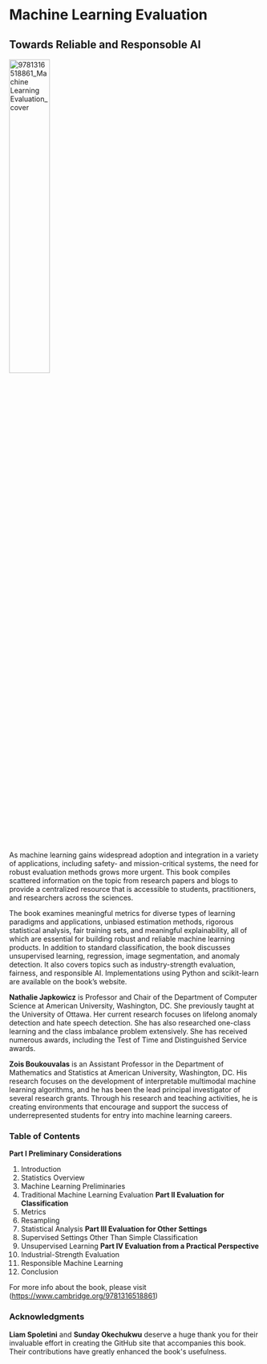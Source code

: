 # Machine Learning Evaluation 
## Towards Reliable and Responsoble AI
<img src="https://github.com/user-attachments/assets/9e76e64f-6ce7-4af3-b9cc-eae855802431" alt="9781316518861_Machine Learning Evaluation_cover" width="40%"/>

As machine learning gains widespread adoption and integration in a variety of applications, including safety- and mission-critical systems, the need for robust evaluation methods grows more urgent. This book compiles scattered information on the topic from research papers and blogs to provide a centralized resource that is accessible to students, practitioners, and researchers across the sciences.

The book examines meaningful metrics for diverse types of learning paradigms and applications, unbiased estimation methods, rigorous statistical analysis, fair training sets, and meaningful explainability, all of which are essential for building robust and reliable machine learning products. In addition to standard classification, the book discusses unsupervised learning, regression, image segmentation, and anomaly detection. It also covers topics such as industry-strength evaluation, fairness, and responsible AI. Implementations using Python and scikit-learn are available on the book’s website.

**Nathalie Japkowicz** is Professor and Chair of the Department of Computer Science at American University, Washington, DC. She previously taught at the University of Ottawa. Her current research focuses on lifelong anomaly detection and hate speech detection. She has also researched one-class learning and the class imbalance problem extensively. She has received numerous awards, including the Test of Time and Distinguished Service awards.

**Zois Boukouvalas** is an Assistant Professor in the Department of Mathematics and Statistics at American University, Washington, DC. His research focuses on the development of interpretable multimodal machine learning algorithms, and he has been the lead principal investigator of several research grants. Through his research and teaching activities, he is creating environments that encourage and support the success of underrepresented students for entry into machine learning careers.

### Table of Contents
**Part I Preliminary Considerations**
1. Introduction
2. Statistics Overview
3. Machine Learning Preliminaries
4. Traditional Machine Learning Evaluation
**Part II Evaluation for Classification**
5. Metrics
6. Resampling
7. Statistical Analysis
**Part III Evaluation for Other Settings**
8. Supervised Settings Other Than Simple Classification
9. Unsupervised Learning
**Part IV Evaluation from a Practical Perspective**
10. Industrial-Strength Evaluation
11. Responsible Machine Learning
12. Conclusion

For more info about the book, please visit (https://www.cambridge.org/9781316518861)

### Acknowledgments
**Liam Spoletini** and **Sunday Okechukwu** deserve a huge thank you for their invaluable effort in creating the GitHub site that accompanies this book. Their contributions have greatly enhanced the book's usefulness.



